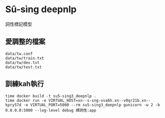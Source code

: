 # Sû-sìng deepnlp
詞性標記模型


## 愛調整的檔案
```
data/tw.conf
data/tw/train.txt
data/tw/dev.txt
data/tw/test.txt
```

## 訓練kah執行
```
time docker build -t su5-sing3_deepnlp .
time docker run -e VIRTUAL_HOST=xn--s-sng-vsa6h.xn--v0qr21b.xn--kpry57d -e VIRTUAL_PORT=5000 --rm su5-sing3_deepnlp gunicorn -w 2 -b 0.0.0.0:5000 --log-level debug 標詞性:app
```
